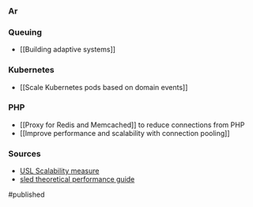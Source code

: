 ### Ar

### Queuing 
- [[Building adaptive systems]]

### Kubernetes
- [[Scale Kubernetes pods based on domain events]]

### PHP
- [[Proxy for Redis and Memcached]] to reduce connections from PHP
- [[Improve performance and scalability with connection pooling]]

### Sources
- [USL Scalability measure](http://www.perfdynamics.com/Manifesto/USLscalability.html)
- [sled theoretical performance guide](http://sled.rs/perf)

#published 